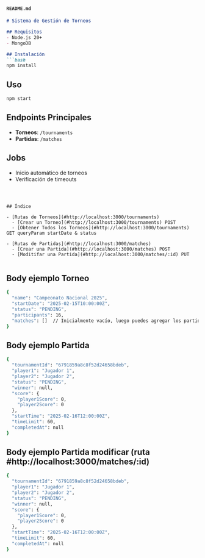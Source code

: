 
#### `README.md`
```markdown
# Sistema de Gestión de Torneos

## Requisitos
- Node.js 20+
- MongoDB

## Instalación
```bash
npm install
```

## Uso
```bash
npm start
```

## Endpoints Principales
- **Torneos**: `/tournaments`
- **Partidas**: `/matches`

## Jobs
- Inicio automático de torneos
- Verificación de timeouts
```



## Índice

- [Rutas de Torneos](#http://localhost:3000/tournaments)
  - [Crear un Torneo](#http://localhost:3000/tournaments) POST
  - [Obtener Todos los Torneos](#http://localhost:3000/tournaments) GET queryParam startDate & status
  
- [Rutas de Partidas](#http://localhost:3000/matches)
  - [Crear una Partida](#http://localhost:3000/matches) POST
  - [Moditifar una Partida](#http://localhost:3000/matches/:id) PUT


```


## Body ejemplo Torneo
```bash
{
  "name": "Campeonato Nacional 2025",
  "startDate": "2025-02-15T10:00:00Z",
  "status": "PENDING",
  "participants": 16,
  "matches": []  // Inicialmente vacío, luego puedes agregar los partidos
}
```


## Body ejemplo Partida
```bash
{
  "tournamentId": "6791859a8c8f52d24658bdeb",  
  "player1": "Jugador 1",
  "player2": "Jugador 2",
  "status": "PENDING",
  "winner": null,
  "score": {
    "player1Score": 0,
    "player2Score": 0
  },
  "startTime": "2025-02-16T12:00:00Z",
  "timeLimit": 60,
  "completedAt": null
}
```

## Body ejemplo Partida modificar (ruta #http://localhost:3000/matches/:id)
```bash
{
  "tournamentId": "6791859a8c8f52d24658bdeb",  
  "player1": "Jugador 1",
  "player2": "Jugador 2",
  "status": "PENDING",
  "winner": null,
  "score": {
    "player1Score": 0,
    "player2Score": 0
  },
  "startTime": "2025-02-16T12:00:00Z",
  "timeLimit": 60,
  "completedAt": null
}
```